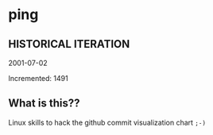# ping

## HISTORICAL ITERATION
2001-07-02

Incremented: 1491

## What is this?? 
Linux skills to hack the github commit visualization chart `;-)`
